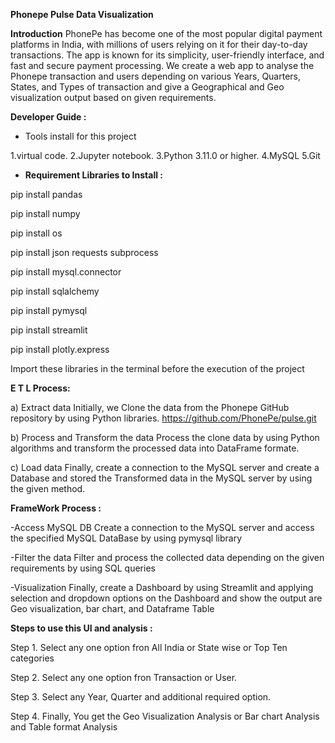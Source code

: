 **Phonepe Pulse Data Visualization**

**Introduction**
PhonePe has become one of the most popular digital payment platforms in India, with millions of users relying on it for their day-to-day transactions. The app is known for its simplicity, user-friendly interface, and fast and secure payment processing.
We create a web app to analyse the Phonepe transaction and users depending on various Years, Quarters, States, and Types of transaction and give a Geographical and Geo visualization output based on given requirements.

**Developer Guide :**
- Tools install for this project

1.virtual code.
2.Jupyter notebook.
3.Python 3.11.0 or higher.
4.MySQL
5.Git

- **Requirement Libraries to Install :**

pip install pandas

pip install numpy

pip install os

pip install json requests subprocess

pip install mysql.connector

pip install sqlalchemy

pip install pymysql

pip install streamlit

pip install plotly.express


Import these libraries in the terminal before the execution of the project 



**E T L Process:**


a) Extract data
Initially, we Clone the data from the Phonepe GitHub repository by using Python libraries. https://github.com/PhonePe/pulse.git

b) Process and Transform the data
Process the clone data by using Python algorithms and transform the processed data into DataFrame formate.

c) Load data
Finally, create a connection to the MySQL server and create a Database and stored the Transformed data in the MySQL server by using the given method.



**FrameWork Process :**

-Access MySQL DB
Create a connection to the MySQL server and access the specified MySQL DataBase by using pymysql library

-Filter the data
Filter and process the collected data depending on the given requirements by using SQL queries

-Visualization
Finally, create a Dashboard by using Streamlit and applying selection and dropdown options on the Dashboard and show the output are Geo visualization, bar chart, and Dataframe Table


**Steps to use this UI and analysis :**


Step 1.
Select any one option fron All India or State wise or Top Ten categories

Step 2.
Select any one option fron Transaction or User.

Step 3.
Select any Year, Quarter and additional required option.

Step 4.
Finally, You get the Geo Visualization Analysis or Bar chart Analysis and Table format Analysis






